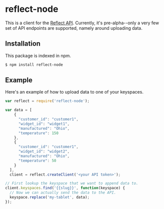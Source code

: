 # reflect-node

This is a client for the [Reflect API](https://reflect.io/docs/). Currently,
it's pre-alpha--only a very few set of API endpoints are supported, namely
around uploading data.

## Installation

This package is indexed in npm.

```bash
$ npm install reflect-node
```

## Example

Here's an example of how to upload data to one of your keyspaces.

```javascript
var reflect = require('reflect-node');

var data = [
    {
      "customer_id": "customer1",
      "widget_id": "widget1",
      "manufactured": "Ohio",
      "temperature": 150
    },
    {
      "customer_id": "customer1",
      "widget_id": "widget2",
      "manufactured": "Ohio",
      "temperature": 50
    }
  ],
  client = reflect.createClient('<your API token>');

// First lookup the keyspace that we want to append data to.
client.keyspaces.find('{{slug}}', function(keyspace) {
  // Now we can actually send the data to the API.
  keyspace.replace('my-tablet', data);
});
```
